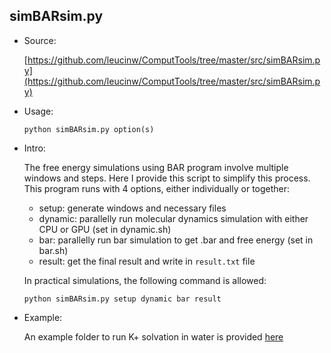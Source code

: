 ## simBARsim.py

* Source: 

	[https://github.com/leucinw/ComputTools/tree/master/src/simBARsim.py](https://github.com/leucinw/ComputTools/tree/master/src/simBARsim.py)

* Usage:
	
	```shell
	python simBARsim.py option(s)
	```

* Intro:

	The free energy simulations using BAR program involve multiple windows and steps. Here I provide this script to simplify this process. This program runs with 4 options, either individually or together: 

	* setup: generate windows and necessary files
	* dynamic: parallelly run molecular dynamics simulation with either CPU or GPU (set in dynamic.sh)
	* bar: parallelly run bar simulation to get .bar and free energy (set in bar.sh)
	* result: get the final result and write in `result.txt` file

	In practical simulations, the following command is allowed:

	```shell
	python simBARsim.py setup dynamic bar result
	```
	
* Example:

	An example folder to run K+ solvation in water is provided [here]([https://github.com/leucinw/ComputTools/tree/master/docs/data/bardemo)
